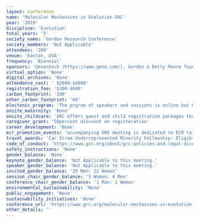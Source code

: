 ```yaml
---
layout: conference 
name: 'Molecular Mechanisms in Evolution GRC'
year: '2019'
discipline: 'Evolution'
total_years: '5'
society_name: 'Gordon Research Conference'
society_members: 'Not Applicable'
attendees: '200'
venue: 'Easton, USA'
frequency: 'Biennial'
sponsors: 'Genentech (https://www.gene.com/), Gordon & Betty Moore foundation (https://www.moore.org/), Journal of Molecular Evolution (https://link.springer.com/journal/239), Elsevier (https://www.elsevier.com/), Ginkgo bioworks (https://www.ginkgobioworks.com/)'
virtual_option: 'None'
digital_archives: 'None'
attendance_cost: ' $2000-$4000'
registration_fee: '$300-$600'
carbon_footprint: '300'
other_carbon_footprint: '60'
electonic_program: 'The prgram of speakers and sessions is online but Gordon research conferences refrain from making the book of abstracts available online.'
onsite_maternity: 'None'
onsite_childcare: 'GRC offers guest and child registration packages that allow guests to share your accommodations and join you at meals. Children under 4-years-old are free of charge and children ages 4-12 receive a 50percent discount.'
caregiver_grant: '50percent discount on registeration'
career_development: 'None'
ecr_promotion_events: 'accompanying GRS meeting is dedicated to ECR talks only. '
travel_awards: 'Car Strom Underrepresented Minority Fellowship: Eligibility: must be:     Graduate student, postdoc, faculty or research scientist     Hispanic or Latino, American Indian or Alaska Native, Black or African American, Native Hawaiian or Other Pacific Islander     U.S. Citizen or permanent resident with a Green Card     Currently working at a U.S. institution     Is attending a GRC for the first time'
code_of_conduct: 'https://www.grc.org/about/grc-policies-and-legal-disclaimers/'
safety_instructions: 'None'
gender_balance: 'None'
keynote_gender_balance: 'Not Applicable to this meeting.'
speaker_gender_balance: 'Not Applicable to this meeting.'
invited_gender_balance: '29 Men: 22 Women'
session_chair_gender_balance: '5 Women: 4 Men'
conference_chair_gender_balance: '1 Man: 1 Woman'
environmental_sustainability: 'None'
public_engagement: 'None'
sustainability_initiatives: 'None'
conference_url: 'https://www.grc.org/molecular-mechanisms-in-evolution-conference/2019/'
other_details: ''
---
```

